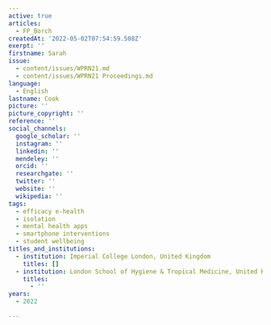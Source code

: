 ```yaml
---
active: true
articles:
  - FP_Borch
createdAt: '2022-05-02T07:54:59.508Z'
exerpt: ''
firstname: Sarah
issue:
  - content/issues/WPRN21.md
  - content/issues/WPRN21 Proceedings.md
language:
  - English
lastname: Cook
picture: ''
picture_copyright: ''
reference: ''
social_channels:
  google_scholar: ''
  instagram: ''
  linkedin: ''
  mendeley: ''
  orcid: ''
  researchgate: ''
  twitter: ''
  website: ''
  wikipedia: ''
tags:
  - efficacy e-health
  - isolation
  - mental health apps
  - smartphone interventions
  - student wellbeing
titles_and_institutions:
  - institution: Imperial College London, United Kingdom
    titles: []
  - institution: London School of Hygiene & Tropical Medicine, United Kingdom
    titles:
      - ''
years:
  - 2022

---
```

